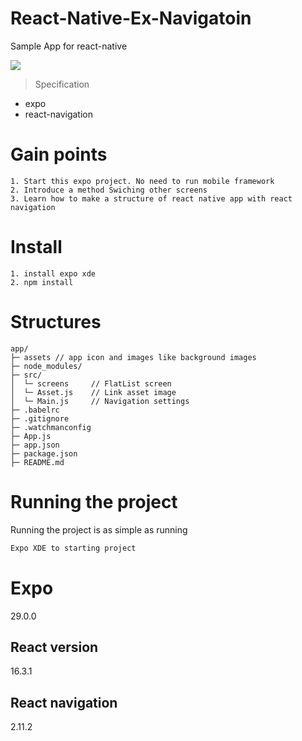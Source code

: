 # React-Native-Ex-Navigatoin
Sample App for react-native 


<img src="https://github.com/hankkuu/React-Native-Ex-Navigation/blob/master/doc/react-navigation-sample.gif?raw=true" />

> Specification
* expo
* react-navigation

# Gain points
```
1. Start this expo project. No need to run mobile framework 
2. Introduce a method Swiching other screens
3. Learn how to make a structure of react native app with react navigation
```

# Install
```
1. install expo xde
2. npm install
```

# Structures
```text
app/
├─ assets // app icon and images like background images
├─ node_modules/
├─ src/
│  └─ screens     // FlatList screen
│  └─ Asset.js    // Link asset image
│  └─ Main.js     // Navigation settings
├─ .babelrc
├─ .gitignore
├─ .watchmanconfig
├─ App.js
├─ app.json
├─ package.json
├─ README.md
```

# Running the project
Running the project is as simple as running
```sh
Expo XDE to starting project
```
# Expo 
29.0.0

## React version
16.3.1

## React navigation
2.11.2
